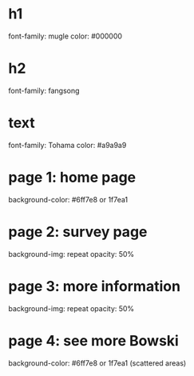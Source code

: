 # h1
font-family: mugle
color: #000000

# h2
font-family: fangsong

# text
font-family: Tohama
color: #a9a9a9

# page 1: home page
background-color: #6ff7e8 or 1f7ea1

# page 2: survey page
background-img: repeat
opacity: 50%

# page 3: more information
background-img: repeat
opacity: 50%

# page 4: see more Bowski
background-color: #6ff7e8 or 1f7ea1 (scattered areas)
